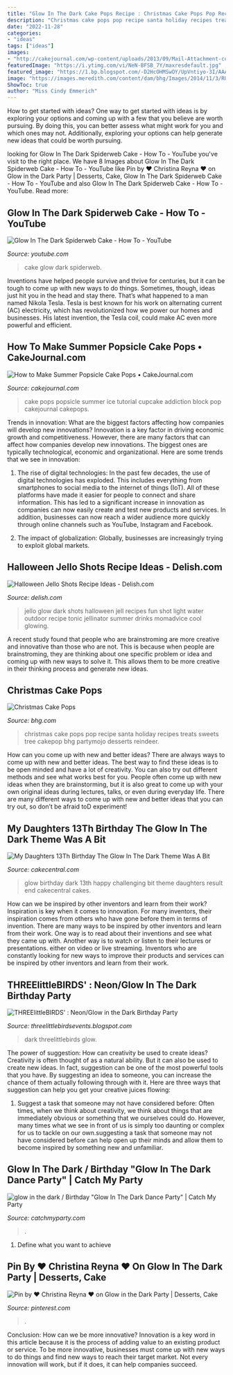 ```yaml
---
title: "Glow In The Dark Cake Pops Recipe : Christmas Cake Pops Pop Recipe Santa Holiday Recipes Treats Sweets Tree Cakepop Bhg Partymojo Desserts Reindeer"
description: "Christmas cake pops pop recipe santa holiday recipes treats sweets tree cakepop bhg partymojo desserts reindeer"
date: "2022-11-28"
categories:
- "ideas"
tags: ["ideas"]
images:
- "http://cakejournal.com/wp-content/uploads/2013/09/Mail-Attachment-copy-21.jpeg"
featuredImage: "https://i.ytimg.com/vi/NeN-BFSB_7Y/maxresdefault.jpg"
featured_image: "https://1.bp.blogspot.com/-D2HcOHMSwOY/UpVntiyo-3I/AAAAAAAAEqk/3fKTnLb3gy8/s1600/IMG_1677.JPG"
image: "https://images.meredith.com/content/dam/bhg/Images/2014/11/3/RU235814.jpg.rendition.largest.jpg"
ShowToc: true
author: "Miss Cindy Emmerich"
---
```



How to get started with ideas?
One way to get started with ideas is by exploring your options and coming up with a few that you believe are worth pursuing. By doing this, you can better assess what might work for you and which ones may not. Additionally, exploring your options can help generate new ideas that could be worth pursuing.

	

		
looking for Glow In The Dark Spiderweb Cake - How To - YouTube you've visit to the right place. We have 8 Images about Glow In The Dark Spiderweb Cake - How To - YouTube like Pin by ♥ Christina Reyna ♥ on Glow in the Dark Party | Desserts, Cake, Glow In The Dark Spiderweb Cake - How To - YouTube and also Glow In The Dark Spiderweb Cake - How To - YouTube. Read more:
		
    
## Glow In The Dark Spiderweb Cake - How To - YouTube

<img loading=lazy src="https://i.ytimg.com/vi/NeN-BFSB_7Y/maxresdefault.jpg" onerror="this.onerror=null;this.src='https://tse2.mm.bing.net/th?id=OIP.A76kjT3y2EPK65RV9mOoSAHaEK&amp;pid=15.1';" alt="Glow In The Dark Spiderweb Cake - How To - YouTube">

_Source: youtube.com_

>cake glow dark spiderweb. 

	

Inventions have helped people survive and thrive for centuries, but it can be tough to come up with new ways to do things. Sometimes, though, ideas just hit you in the head and stay there. That’s what happened to a man named Nikola Tesla. Tesla is best known for his work on alternating current (AC) electricity, which has revolutionized how we power our homes and businesses. His latest invention, the Tesla coil, could make AC even more powerful and efficient.

    
## How To Make Summer Popsicle Cake Pops • CakeJournal.com

<img loading=lazy src="http://cakejournal.com/wp-content/uploads/2013/09/Mail-Attachment-copy-21.jpeg" onerror="this.onerror=null;this.src='https://tse4.mm.bing.net/th?id=OIP.qxmabqntD9e7aDnmadayAQHaE7&amp;pid=15.1';" alt="How to Make Summer Popsicle Cake Pops • CakeJournal.com">

_Source: cakejournal.com_

>cake pops popsicle summer ice tutorial cupcake addiction block pop cakejournal cakepops. 

	

Trends in innovation: What are the biggest factors affecting how companies will develop new innovations?
Innovation is a key factor in driving economic growth and competitiveness. However, there are many factors that can affect how companies develop new innovations. The biggest ones are typically technological, economic and organizational. Here are some trends that we see in innovation:
1. The rise of digital technologies: In the past few decades, the use of digital technologies has exploded. This includes everything from smartphones to social media to the internet of things (IoT). All of these platforms have made it easier for people to connect and share information. This has led to a significant increase in innovation as companies can now easily create and test new products and services. In addition, businesses can now reach a wider audience more quickly through online channels such as YouTube, Instagram and Facebook.

2. The impact of globalization: Globally, businesses are increasingly trying to exploit global markets.

    
## Halloween Jello Shots Recipe Ideas - Delish.com

<img loading=lazy src="http://del.h-cdn.co/assets/15/34/glow_in_the_dark_jello_10.jpg" onerror="this.onerror=null;this.src='https://tse1.mm.bing.net/th?id=OIP.yKdo-bpPkdQdBuu-pybwJQHaE8&amp;pid=15.1';" alt="Halloween Jello Shots Recipe Ideas - Delish.com">

_Source: delish.com_

>jello glow dark shots halloween jell recipes fun shot light water outdoor recipe tonic jellinator summer drinks momadvice cool glowing. 

	

A recent study found that people who are brainstroming are more creative and innovative than those who are not. This is because when people are brainstroming, they are thinking about one specific problem or idea and coming up with new ways to solve it. This allows them to be more creative in their thinking process and generate new ideas.

    
## Christmas Cake Pops

<img loading=lazy src="https://images.meredith.com/content/dam/bhg/Images/2014/11/3/RU235814.jpg.rendition.largest.jpg" onerror="this.onerror=null;this.src='https://tse4.mm.bing.net/th?id=OIP.KFhSP7_Dh73txxvV4pLbBgD6D6&amp;pid=15.1';" alt="Christmas Cake Pops">

_Source: bhg.com_

>christmas cake pops pop recipe santa holiday recipes treats sweets tree cakepop bhg partymojo desserts reindeer. 

	

How can you come up with new and better ideas?
There are always ways to come up with new and better ideas. The best way to find these ideas is to be open minded and have a lot of creativity. You can also try out different methods and see what works best for you. People often come up with new ideas when they are brainstorming, but it is also great to come up with your own original ideas during lectures, talks, or even during everyday life. There are many different ways to come up with new and better ideas that you can try out, so don’t be afraid toD experiment!

    
## My Daughters 13Th Birthday The Glow In The Dark Theme Was A Bit

<img loading=lazy src="https://cdn001.cakecentral.com/gallery/2015/03/100x100_713380ZidM_image.jpg" onerror="this.onerror=null;this.src='https://tse2.mm.bing.net/th?id=OIP.a5kCC8WT9qbfcPBo1Dz3FgHaFF&amp;pid=15.1';" alt="My Daughters 13Th Birthday The Glow In The Dark Theme Was A Bit">

_Source: cakecentral.com_

>glow birthday dark 13th happy challenging bit theme daughters result end cakecentral cakes. 

	

How can we be inspired by other inventors and learn from their work?
Inspiration is key when it comes to innovation. For many inventors, their inspiration comes from others who have gone before them in terms of invention. There are many ways to be inspired by other inventors and learn from their work. One way is to read about their inventions and see what they came up with. Another way is to watch or listen to their lectures or presentations. either on video or live streaming. Inventors who are constantly looking for new ways to improve their products and services can be inspired by other inventors and learn from their work.

    
## THREElittleBIRDS&#039; : Neon/Glow In The Dark Birthday Party

<img loading=lazy src="https://1.bp.blogspot.com/-D2HcOHMSwOY/UpVntiyo-3I/AAAAAAAAEqk/3fKTnLb3gy8/s1600/IMG_1677.JPG" onerror="this.onerror=null;this.src='https://tse3.mm.bing.net/th?id=OIP.FYJg2IzFeDxdzp4BcYwffgHaFy&amp;pid=15.1';" alt="THREElittleBIRDS&#039; : Neon/Glow in the Dark Birthday Party">

_Source: threelittlebirdsevents.blogspot.com_

>dark threelittlebirds glow. 

	

The power of suggestion: How can creativity be used to create ideas?
Creativity is often thought of as a natural ability. But it can also be used to create new ideas. In fact, suggestion can be one of the most powerful tools that you have. By suggesting an idea to someone, you can increase the chance of them actually following through with it. Here are three ways that suggestion can help you get your creative juices flowing: 
1. Suggest a task that someone may not have considered before: Often times, when we think about creativity, we think about things that are immediately obvious or something that we ourselves could do. However, many times what we see in front of us is simply too daunting or complex for us to tackle on our own.suggesting a task that someone may not have considered before can help open up their minds and allow them to become inspired by something new and unfamiliar. 

    
## Glow In The Dark / Birthday &quot;Glow In The Dark Dance Party&quot; | Catch My Party

<img loading=lazy src="https://photos-cdn.catchmyparty.com/POD/photos/0173/0434/image.jpg" onerror="this.onerror=null;this.src='https://tse3.mm.bing.net/th?id=OIP.rUVzPFLqvizj4t-FKKSSZgHaFt&amp;pid=15.1';" alt="glow in the dark / Birthday &quot;Glow In The Dark Dance Party&quot; | Catch My Party">

_Source: catchmyparty.com_

>. 

	

1. Define what you want to achieve 

    
## Pin By ♥ Christina Reyna ♥ On Glow In The Dark Party | Desserts, Cake

<img loading=lazy src="https://i.pinimg.com/originals/fc/75/8c/fc758c71ecc39ae9496c8a8d3b665169.jpg" onerror="this.onerror=null;this.src='https://tse2.mm.bing.net/th?id=OIP.CPGBaJw7rPScP79SwhcFiwHaJH&amp;pid=15.1';" alt="Pin by ♥ Christina Reyna ♥ on Glow in the Dark Party | Desserts, Cake">

_Source: pinterest.com_

>. 

	

Conclusion: How can we be more innovative?
Innovation is a key word in this article because it is the process of adding value to an existing product or service. To be more innovative, businesses must come up with new ways to do things and find new ways to reach their target market. Not every innovation will work, but if it does, it can help companies succeed.

